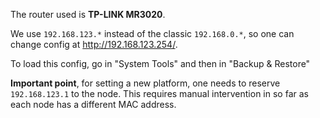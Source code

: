 The router used is **TP-LINK MR3020**. 


We use `192.168.123.*` instead of the classic `192.168.0.*`, so one can change config at http://192.168.123.254/.

To load this config, go in "System Tools" and then in "Backup & Restore"

**Important point**, for setting a new platform, one needs to reserve `192.168.123.1` to the node.
This requires manual intervention in so far as each node has a different MAC address.
 
 